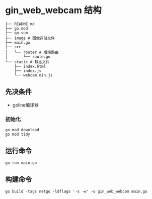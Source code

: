 # gin_web_webcam 结构

```
├── README.md
├── go.mod
├── go.sum
├── image # 图像存储文件
├── main.go
├── src
│   └── router # 后端路由
│       └── route.go
└── static # 静态文件
    ├── index.html
    ├── index.js
    └── webcam.min.js
```
## 先决条件

 - goline编译器

### 初始化

```shell
go mod download
go mod tidy
```

## 运行命令

```shell
go run main.go
```

## 构建命令

```shell 
go build -tags netgo -ldflags '-s -w' -o gin_web_webcam main.go
```
